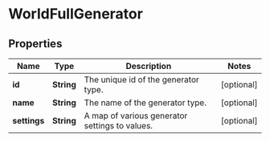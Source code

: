 
# WorldFullGenerator

## Properties
Name | Type | Description | Notes
------------ | ------------- | ------------- | -------------
**id** | **String** | The unique id of the generator type. |  [optional]
**name** | **String** | The name of the generator type. |  [optional]
**settings** | **String** | A map of various generator settings to values. |  [optional]



